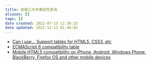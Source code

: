 ```yaml
---
title: 前端三大件兼容性查询
aliases: []
tags: []
date created: 2022-07-15 11:36:25
date updated: 2022-12-12 01:46:02
---
```


- [Can I use... Support tables for HTML5, CSS3, etc](https://caniuse.com/)
- [ECMAScript 6 compatibility table](http://kangax.github.io/compat-table/es6/)
- [Mobile HTML5 compatibility on iPhone, Android, Windows Phone, BlackBerry, Firefox OS and other mobile devices](http://mobilehtml5.org/)
